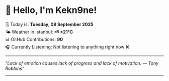 # 👋 Hello, I'm Kekn9ne!

🗓️ Today is: **Tuesday, 09 September 2025**  
🌤️ Weather in Istanbul: **⛅️  +21°C**  
📊 GitHub Contributions: **90**  
🎧 Currently Listening: Not listening to anything right now ❌

---

_"Lack of emotion causes lack of progress and lack of motivation. — *Tony Robbins*"_

---
